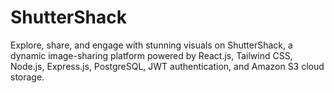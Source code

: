 # ShutterShack
Explore, share, and engage with stunning visuals on ShutterShack, a dynamic image-sharing platform powered by React.js, Tailwind CSS, Node.js, Express.js, PostgreSQL, JWT authentication, and Amazon S3 cloud storage.

